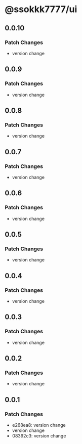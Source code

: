 # @ssokkk7777/ui

## 0.0.10

### Patch Changes

- version change

## 0.0.9

### Patch Changes

- version change

## 0.0.8

### Patch Changes

- version change

## 0.0.7

### Patch Changes

- version change

## 0.0.6

### Patch Changes

- version change

## 0.0.5

### Patch Changes

- version change

## 0.0.4

### Patch Changes

- version change

## 0.0.3

### Patch Changes

- version change

## 0.0.2

### Patch Changes

- version change

## 0.0.1

### Patch Changes

- e268ea8: version change
- version change
- 08392c3: version change

